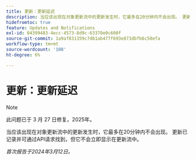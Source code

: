 ```yaml
---
title: 更新：更新延迟
description: 当应该出现在对象更新流中的更新发生时，它最多在20分钟内不会出现。 更新已记录并可通过API请求找到，但它不会立即显示在更新流中。
hidefromtoc: true
feature: Updates and Notifications
exl-id: 04399483-4ecc-4573-8d9c-63370e0c600f
source-git-commit: 1a9af831359c7d61ab477f693e873dbfb6c58efa
workflow-type: tm+mt
source-wordcount: '108'
ht-degree: 6%

---
```


# 更新：更新延迟

>[!NOTE]
>
>此问题已于 3 月 27 日修复。2025年。

当应该出现在对象更新流中的更新发生时，它最多在20分钟内不会出现。 更新已记录并可通过API请求找到，但它不会立即显示在更新流中。

_首次报告于2024年3月12日。_
